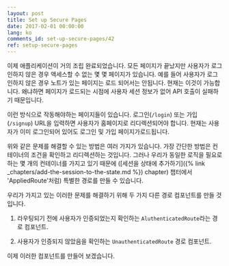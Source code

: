 ```yaml
---
layout: post
title: Set up Secure Pages
date: 2017-02-01 00:00:00
lang: ko
comments_id: set-up-secure-pages/42
ref: setup-secure-pages
---
```


이제 애플리케이션이 거의 조립 완료되었습니다. 모든 페이지가 끝났지만 사용자가 로그인하지 않은 경우 액세스할 수 없는 몇 몇 페이지가 있습니다. 예를 들어 사용자가 로그인하지 않은 경우 노트가 있는 페이지는 로드 되어서는 안됩니다. 현재는 이것이 가능합니다. 왜냐하면 페이지가 로드되는 시점에 사용자 세션 정보가 없어 API 호출이 실패하기 때문입니다.

이런 방식으로 작동해야하는 페이지들이 있습니다. 로그인(`/login`) 또는 가입(`/signup`) URL을 입력하면 사용자가 홈페이지로 리디렉션되어야 합니다. 현재는 사용자가 이미 로그인되어 있어도 로그인 및 가입 페이지가로드됩니다.

위와 같은 문제를 해결할 수 있는 방법은 여러 가지가 있습니다. 가장 간단한 방법은 컨테이너의 조건을 확인하고 리디렉션하는 것입니다. 그러나 우리가 동일한 로직을 필요로하는 몇 개의 컨테이너를 가지고 있기 때문에 ([세션을 상태에 추가하기]({% link _chapters/add-the-session-to-the-state.md %}) chapter) 챕터에서 'AppliedRoute'처럼) 특별한 경로를 만들 수 있습니다.

우리가 가지고 있는 이러한 문제를 해결하기 위해 두 가지 다른 경로 컴포넌트를 만들 것입니다.


1. 라우팅되기 전에 사용자가 인증되었는지 확인하는 `AluthenticatedRoute`라는 경로 컴포넌트.

2. 사용자가 인증되지 않았음을 확인하는 `UnauthenticatedRoute` 경로 컴포넌트.

이제 이러한 컴포넌트를 만들어 보겠습니다.
